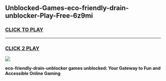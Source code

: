 
## Unblocked-Games-eco-friendly-drain-unblocker-Play-Free-6z9mi
<h3>
<a href="https://premium76.site?title=eco-friendly-drain-unblocker&ref=23A">CLICK TO PLAY</a></h3>
<hr>

<h3>
<a href="https://premium76.site?title=eco-friendly-drain-unblocker&ref=23A">CLICK 2 PLAY</a>
  
</h3>

<a href="https://premium76.site?title=eco-friendly-drain-unblocker&ref=23A"><img src="https://clearcache.store/games.png"></a>


**eco-friendly-drain-unblocker games unblocked: Your Gateway to Fun and Accessible Online Gaming**
